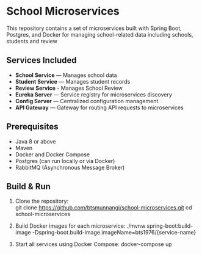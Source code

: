 # School Microservices

This repository contains a set of microservices built with Spring Boot, Postgres, and Docker for managing school-related data including schools, students and review

## Services Included

- **School Service** — Manages school data  
- **Student Service** — Manages student records
- **Review Service** - Manages School Review
- **Eureka Server** — Service registry for microservices discovery  
- **Config Server** — Centralized configuration management  
- **API Gateway** — Gateway for routing API requests to microservices  

## Prerequisites

- Java 8 or above  
- Maven  
- Docker and Docker Compose  
- Postgres (can run locally or via Docker)  
- RabbitMQ (Asynchronous Message Broker)

## Build & Run

1. Clone the repository:  
   git clone https://github.com/btsmunnangi/school-microservices.git
   cd school-microservices

2. Build Docker images for each microservice:
  ./mvnw spring-boot:build-image -Dspring-boot.build-image.imageName=bts1976/{service-name}

3. Start all services using Docker Compose:
   docker-compose up
  
  

   
